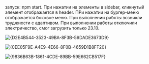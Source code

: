 запуск: npm start. При нажатии на элементы в sidebar, кликнутый элемент отображается в header. ПРи нажатии на бургер-меню отображается боковое меню. При выполнении работы возникли труджности с адаптивом. При выполнении работы отключили электричество, смог загрузить только 23.10.

![{D2E4B544-3523-49BA-8F3B-59DADE3673D9}](https://github.com/user-attachments/assets/5e53b7e4-60ff-41a9-8d1e-d8e9d1f20f2c)


![{0EE05F9E-A4E9-4E66-8F0B-4659D1B8FF20}](https://github.com/user-attachments/assets/70e966b7-ee66-4397-9bc9-08205a3df673)


![{9836B63B-1861-4CDE-89BB-59E662CB517F}](https://github.com/user-attachments/assets/8863d892-8eb4-4553-8a8e-ce1f8a0c0dd5)
